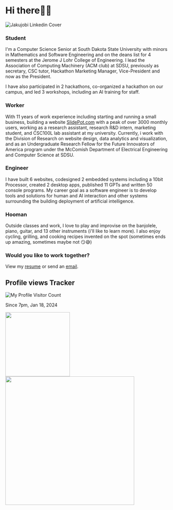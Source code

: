 # Hi there👋🏾
![Jakujobi Linkedin Cover](https://github.com/jakujobi/jakujobi/assets/106095092/b68f1a69-c4d7-41a2-ac69-972d2651b58b)
### Student
I'm a Computer Science Senior at South Dakota State University with minors in Mathematics and Software Engineering and on the deans list for 4 semesters at the Jerome J Lohr College of Engineering.
I lead the Association of Computing Machinery (ACM club) at SDSU, previously as secretary, CSC tutor, Hackathon Marketing Manager, Vice-President and now as the President.

I have also participated in 2 hackathons, co-organized a hackathon on our campus, and led 3 workshops, including an AI training for staff.

### Worker
With 11 years of work experience including starting and running a small business, building a website [SlidePot.com](https://slidepot.com) with a peak of over 3000 monthly users, working as a research assistant, research R&D intern, marketing student, and CSC100L lab assistant at my university. Currently, i work with the Division of Research on website design, data analytics and visualization, and as an Undergraduate Research Fellow for the Future Innovators of America program under the McComish Department of Electrical Engineering and Computer Science at SDSU.

### Engineer
I have built 6 websites, codesigned 2 embedded systems including a 10bit Processor, created 2 desktop apps, published 11 GPTs and written 50 console programs. My career goal as a software engineer is to develop tools and solutions for human and AI interaction and other systems surrounding the building deployment of artificial intelligence.

### Hooman
Outside classes and work, I love to play and improvise on the banjolele, piano, guitar, and 13 other instruments (i'll like to learn more). I also enjoy cycling, grilling, and cooking recipes invented on the spot (sometimes ends up amazing, sometimes maybe not 😏😅)


### Would you like to work together?
View my [resume](https://jakujobi.notion.site/John-Akujobi-s-Resume-bf79a93e84014ef3880ab03c88664867?pvs=4) or send an [email](mailto:john@jakujobi.com).


## Profile views Tracker
![My Profile Visitor Count](https://profile-counter.glitch.me/jakujobi/count.svg)

Since 7pm, Jan 18, 2024

<a href="https://github.com/jakujobi/BitBlaster_10bit_Processor">
  <img height=200 align="center" src="https://github-readme-stats.vercel.app/api?username=jakujobi&show_icons=true" style="margin-right: 16px;"/>
</a>

<a href="https://github.com/jakujobi">
  <img height=400 align="center" src="https://github-readme-stats.vercel.app/api/top-langs?username=jakujobi&exclude_repo=habibit,jakujobi.github.io,hub.jakujobi.com,Jakujobi-Hub,Kanj,Habifarm_Hackathon_Project&hide=HTML&layout=compact&langs_count=20&card_width=400" />
</a>

